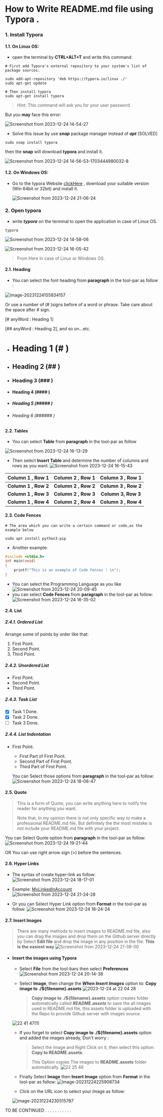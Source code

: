 # How to Write README.md file using Typora .

### 1. Install Typora 

#### 1.1. On Linux OS:

- open the terminal by **CTRL+ALT+T** and write this command:

```
# First add Typora's external repository to your system's list of package sources.

sudo add-apt-repository 'deb https://typora.io/linux ./'
sudo apt-get update

# Then install typora
sudo apt-get install typora
```

> Hint: This command will ask you for your user password.

But you **may** face this error:

![Screenshot from 2023-12-24 14-54-27](https://github.com/anaskhamees/Creat_README.md_Typora/assets/52020047/faae6384-5f8c-402a-9892-00401273fe22)


- Solve this issue by use ***snap*** package manager instead of ***apt***  [SOLVED] 

```
sudo snap install typora
```

then the **snap** will download **typora** and install it.

![Screenshot from 2023-12-24 14-56-53-1703444980032-8](https://github.com/anaskhamees/Creat_README.md_Typora/assets/52020047/d6d4c16d-53b1-4e20-9e12-24b98d6530d1)


#### 1.2. On Windows OS:

- Go to the typora Website [clickHere](https://typora.io/) , download your suitable version (Win 64bit or 32bit) and install it.

  ![Screenshot from 2023-12-24 21-06-24](https://github.com/anaskhamees/Creat_README.md_Typora/assets/52020047/59ae9e3b-b9d2-4199-ad35-168289d06741)


### 2. Open typora 

- write ***typora*** on the terminal to open the application in case of Linux OS.

```
typora
```
![Screenshot from 2023-12-24 14-58-06](https://github.com/anaskhamees/Creat_README.md_Typora/assets/52020047/9e96b168-ea15-44ff-b904-c940840dc410)

![Screenshot from 2023-12-24 16-05-42](https://github.com/anaskhamees/Creat_README.md_Typora/assets/52020047/da00ad44-2f7d-43cb-8c5d-8c0c301816ef)


> From Here In case of Linux or Windows OS.

#### 2.1. Heading 

- You can select the font heading from **paragraph** in the tool-par as follow :

![image-20231224155834157](README.assets/image-20231224155834157.png)

Or use a number of (# )signs before of a word or phrase. Take care about the space after # sign. 

[# anyWord : Heading 1]

[## anyWord : Heading 2], and so on...etc.

- # Heading 1 (# )

- ## Heading 2       (## )

- ### Heading 3           (### )

- #### Heading 4                 (#### )

- ##### Heading 5                          (##### )

- ###### Heading 6                          (###### )

#### 2.2. Tables 

- You can select **Table** from **paragraph** in the tool-par as follow

![Screenshot from 2023-12-24 16-13-29](https://github.com/anaskhamees/Creat_README.md_Typora/assets/52020047/8e3bb8c1-6a09-488d-877a-6d6067633065)

- Then select **Insert Table** and determine the number of columns and rows as you want.
![Screenshot from 2023-12-24 16-15-43](https://github.com/anaskhamees/Creat_README.md_Typora/assets/52020047/657d9336-d387-4525-9a50-c33844f39902)


| **Column 1 , Row 1** | **Column 2 , Row 1** | **Column 3 , Row 1** |
| :------------------: | :------------------: | :------------------: |
| **Column 1 , Row 2** | **Column 2 , Row 2** | **Column 3 , Row 2** |
| **Column 1 , Row 3** | **Column 2 , Row 3** | **Column 3, Row 3**  |
| **Column 1 , Row 4** | **Column 2 , Row 4** | **Column 3 , Row 4** |

#### 2.3. Code Fences

```
# The area which you can write a certain command or code,as the example below
```

```
sudo apt install python3-pip
```

- Another example:

```c
#include <stdio.h>
int main(void)
{
    printf("This is an example of Code Fences ! \n");
}
```
- You can select the Programming Language as you like 
![Screenshot from 2023-12-24 20-09-45](https://github.com/anaskhamees/Creat_README.md_Typora/assets/52020047/b6c0e4ea-d4df-47ac-96cf-f34218ae3b03)
- you can select **Code Fences** from **paragraph** in the tool-par as follow: ![Screenshot from 2023-12-24 16-35-02](https://github.com/anaskhamees/Creat_README.md_Typora/assets/52020047/3aba3591-19fb-45c1-9d28-5b840cd403e0)


#### 2.4.  List

##### 2.4.1. Ordered List 

Arrange some of points by order like that:

1. First Point.
2. Second Point.
3. Third Point.     

##### 2.4.2. Unordered List

- First Point.
- Second Point.
- Third Point. 

##### 2.4.3. Task List

- [x] Task 1 Done.
- [x] Task 2 Done.
- [ ] Task 3 Done.

##### 2.4.4. List Indentation

- First Point.

  - First Part of First Point.
  - Second Part of First Point.
  - Third Part of First Point.

  You can Select those options from **paragraph** in the tool-par as follow:![Screenshot from 2023-12-24 18-06-47](https://github.com/anaskhamees/Creat_README.md_Typora/assets/52020047/cd733c11-784f-406f-ac41-47c8a26a5e25)


#### 2.5. Quote

> This is a form of Quote, you can write anything here to notify the reader for anything you want.
>
> Note that, In my opinion there is not only specific way to make a professional README.md file, But definitely the the most mistake is not include your README.md file with your project.

You can Select Quote option from **paragraph** in the tool-par as follow:
![Screenshot from 2023-12-24 19-21-44](https://github.com/anaskhamees/Creat_README.md_Typora/assets/52020047/c0e0f108-326d-468c-a965-374288628d0c)


OR You can use right arrow sign (>) before the sentences.

#### 2.6. Hyper Links

- The syntax of create hyper-link as follow:
![Screenshot from 2023-12-24 18-17-01](https://github.com/anaskhamees/Creat_README.md_Typora/assets/52020047/b9e401c7-e027-45a7-93af-960cd6f3fb60)
  
- Example:  [MyLinkedInAccount](https://www.linkedin.com/in/anas-khamees12/)  
  ![Screenshot from 2023-12-24 21-24-28](https://github.com/anaskhamees/Creat_README.md_Typora/assets/52020047/7c8cab03-f561-49bd-a1da-813949495bf1)
  
- Or you can Select Hyper Link option from **Format** in the tool-par as follow:
![Screenshot from 2023-12-24 18-24-24](https://github.com/anaskhamees/Creat_README.md_Typora/assets/52020047/bfaacc9e-6bfe-46c5-b0e0-4f8c7a45ee8b)


#### 2.7. Insert Images

> There are many methods to insert images to README.md file, also you can drag the images and drop them on the Github server directly by Select **Edit file** and drop the image in any position in the file.
> **This is the easiest way**
> ![Screenshot from 2023-12-24 21-38-00](https://github.com/anaskhamees/Creat_README.md_Typora/assets/52020047/7e4348c1-c79c-4200-8d05-355aa86e9728)


- #### Insert the images using Typora

  - Select **File** from the tool-bars then select **Preferences** 
![Screenshot from 2023-12-24 20-14-38](https://github.com/anaskhamees/Creat_README.md_Typora/assets/52020047/9131f1a7-827b-402f-8e6b-9f868e4400f1)

  - Select **Image**, then change the ***When Insert Images*** option to: **Copy image to ./${filename}.assets**
![2023-12-24 at 22 04 28](https://github.com/anaskhamees/Creat_README.md_Typora/assets/52020047/ca308272-7b3c-4103-8121-dd1fd57f1397)

    > **Copy image to ./${filename}.assets** option creates folder automatically called ***README.assets***    to save the all images used in README.md file, this assets folder is uploaded with the Repo to provide Github server with images source.

  ![22 41 47(1)](https://github.com/anaskhamees/Creat_README.md_Typora/assets/52020047/1ebef08b-489c-4d54-90ec-bbb8f57b72b3)



  - If you forget to select **Copy image to ./${filename}.assets**  option and added the images already, Don't worry :

    > Select the image and Right Click on it, then select this option: **Copy to README.assets**.
    >
    > This Option copies The images to **README.assets** folder automatically.
    ![22 25 46](https://github.com/anaskhamees/Creat_README.md_Typora/assets/52020047/fea0efc9-3a27-4ff3-bb17-4f785fdef643)


  - Finally  Select **Image** then **Insert Image** option from **Format** in the tool-par as follow:
  ![image-20231224225908734](https://github.com/anaskhamees/Creat_README.md_Typora/assets/52020047/4a53c41c-d4ff-4972-a5ad-410d98a35c21)


  - Click on the URL icon to select your Image as follow: 

  ![image-20231224230515787](https://github.com/anaskhamees/Creat_README.md_Typora/assets/52020047/dc1a4856-d556-4940-a12d-3dd0828bcb0f)






TO BE CONTINUED   . . . . . . . . . . .
